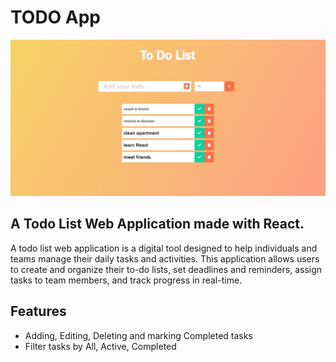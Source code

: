 # TODO App

<img src="./src/assets/preview.jpg" alt="example of usage" title="Example of usage">

## A Todo List Web Application made with React.

A todo list web application is a digital tool designed to help individuals and teams manage their daily tasks and activities. This application allows users to create and organize their to-do lists, set deadlines and reminders, assign tasks to team members, and track progress in real-time.

## Features

-   Adding, Editing, Deleting and marking Completed tasks
-   Filter tasks by All, Active, Completed
